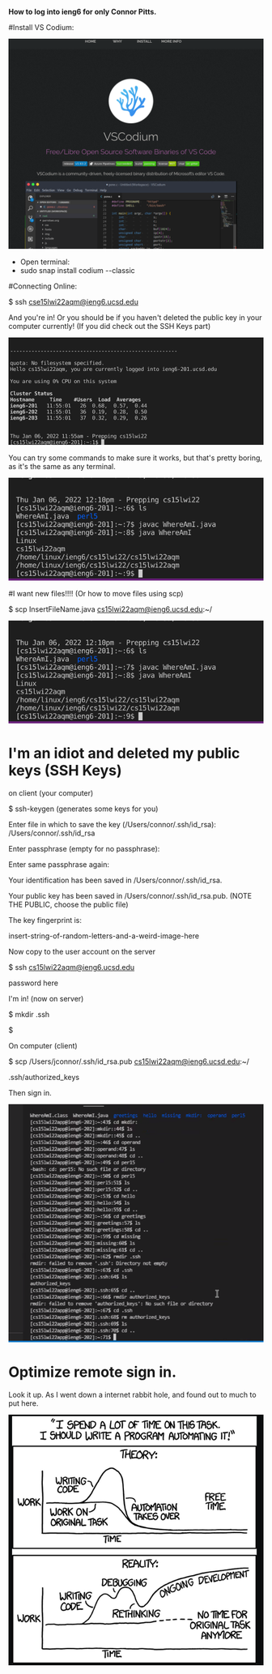 **How to log into ieng6 for only Connor Pitts.**


#Install VS Codium:

![Image](vscode.png)

* Open terminal: 
* sudo snap install codium --classic


#Connecting Online: 

$ ssh cse15lwi22aqm@ieng6.ucsd.edu

And you're in!  Or you should be if you haven't deleted the public key in your computer currently! (If you did check out the SSH Keys part)

![Image](Signin.png)

You can try some commands to make sure it works, but that's pretty boring, as it's the same as any terminal. 

![Image](terminal.png)

#I want new files!!!!  (Or how to move files using scp)

$ scp InsertFileName.java cs15lwi22aqm@ieng6.ucsd.edu:~/

![Image](MoveFile.png)

# I'm an idiot and deleted my public keys (SSH Keys)

on client (your computer)

$ ssh-keygen (generates some keys for you)

Enter file in which to save the key (/Users/connor/.ssh/id_rsa): /Users/connor/.ssh/id_rsa

Enter passphrase (empty for no passphrase): 

Enter same passphrase again: 

Your identification has been saved in /Users/connor/.ssh/id_rsa.

Your public key has been saved in /Users/connor/.ssh/id_rsa.pub. 
(NOTE THE PUBLIC, choose the public file)

The key fingerprint is:

insert-string-of-random-letters-and-a-weird-image-here

Now copy to the user account on the server

$ ssh cs15lwi22aqm@ieng6.ucsd.edu

password here

I'm in! (now on server)

$ mkdir .ssh

$ <logout>

On computer (client)

$ scp /Users/jconnor/.ssh/id_rsa.pub cs15lwi22aqm@ieng6.ucsd.edu:~/

.ssh/authorized_keys

Then sign in.

![Image](picture.png)

# Optimize remote sign in.

Look it up.  As I went down a internet rabbit hole, and found out to much to put here.  

![Image](xkcd.png)




